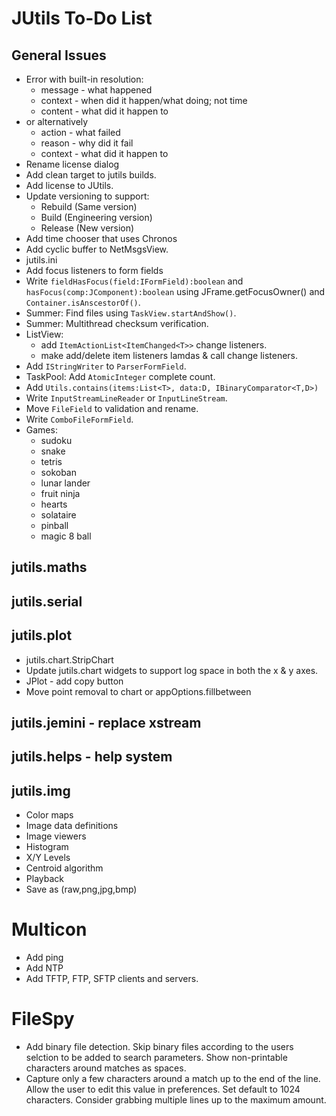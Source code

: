 # JUtils To-Do List

## General Issues

- Error with built-in resolution:
  - message - what happened
  - context - when did it happen/what doing; not time
  - content - what did it happen to
- or alternatively
  - action - what failed
  - reason - why did it fail
  - context - what did it happen to
- Rename license dialog
- Add clean target to jutils builds.
- Add license to JUtils.
- Update versioning to support:
  - Rebuild (Same version)
  - Build (Engineering version)
  - Release (New version)
- Add time chooser that uses Chronos
- Add cyclic buffer to NetMsgsView.
- jutils.ini
- Add focus listeners to form fields
- Write `fieldHasFocus(field:IFormField):boolean` and `hasFocus(comp:JComponent):boolean` using JFrame.getFocusOwner() and `Container.isAnscestorOf()`.
- Summer: Find files using `TaskView.startAndShow()`.
- Summer: Multithread checksum verification.
- ListView:
  - add `ItemActionList<ItemChanged<T>>` change listeners.
  - make add/delete item listeners lamdas & call change listeners.
- Add `IStringWriter` to `ParserFormField`.
- TaskPool: Add `AtomicInteger` complete count.
- Add `Utils.contains(items:List<T>, data:D, IBinaryComparator<T,D>)`
- Write `InputStreamLineReader` or `InputLineStream`.
- Move `FileField` to validation and rename.
- Write `ComboFileFormField`.
- Games:
  - sudoku
  - snake
  - tetris
  - sokoban
  - lunar lander
  - fruit ninja
  - hearts
  - solataire
  - pinball
  - magic 8 ball

## jutils.maths

## jutils.serial

## jutils.plot

- jutils.chart.StripChart
- Update jutils.chart widgets to support log space in both the x & y axes.
- JPlot - add copy button
- Move point removal to chart or appOptions.fillbetween

## jutils.jemini - replace xstream

## jutils.helps - help system

## jutils.img

- Color maps
- Image data definitions
- Image viewers
- Histogram
- X/Y Levels
- Centroid algorithm
- Playback
- Save as (raw,png,jpg,bmp)

# Multicon

- Add ping
- Add NTP
- Add TFTP, FTP, SFTP clients and servers.

# FileSpy

- Add binary file detection. Skip binary files according to the users selction to be added to search parameters. Show non-printable characters around matches as spaces.
- Capture only a few characters around a match up to the end of the line. Allow the user to edit this value in preferences. Set default to 1024 characters. Consider grabbing multiple lines up to the maximum amount.